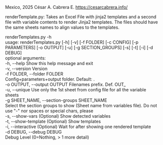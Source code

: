 Mexico, 2025
César A. Cabrera E.
https://cesarcabrera.info/

renderTemplate.py: Takes an Excel File with jinja2 templates and a second file with variable contents to render Jinja2 
templates. The files should have the same sheets names to align values to the templates.

renderTemplates.py -h<br>
usage: renderTemplates.py [-h] [-v] [-f FOLDER] [-c CONFIG] [-p PARAMETERS] [-o OUTPUT] [-u] [-g SECTION_GROUPS] [-s] [-t] [-i] [-d DEBUG]<br>
optional arguments:<br>
  -h, --help            Show this help message and exit<br>
  -v, --version         Version<br>
  -f FOLDER, --folder FOLDER<br>
                        Config+parameters+output folder. Default: .<br>
  -o OUTPUT, --output OUTPUT
                        Filenames prefix. Def. OUT_<br>
  -u, --unique          Use only the 1st sheet from config file for all the variable sheets<br>
  -g SHEET_NAME, --section-groups SHEET_NAME<br>
                        Select the section groups to show (Sheet name from variables file). Do not use "-" nor spaces or special chars, please<br>
  -s, --show-vars       (Optional) Show detected variables<br>
  -t, --show-template   (Optional) Show templates<br>
  -i, --interactive     (Optional) Wait for after showing one rendered template<br>
  -d DEBUG, --debug DEBUG<br>
                        Debug Level (0=Nothing, > 1 more detail)<br>